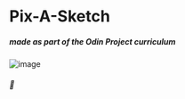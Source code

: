 # Pix-A-Sketch
##### made as part of the Odin Project curriculum

![image](https://user-images.githubusercontent.com/53918109/65968322-98821f00-e428-11e9-9258-bda111ad8b09.png)

###### 🌮
